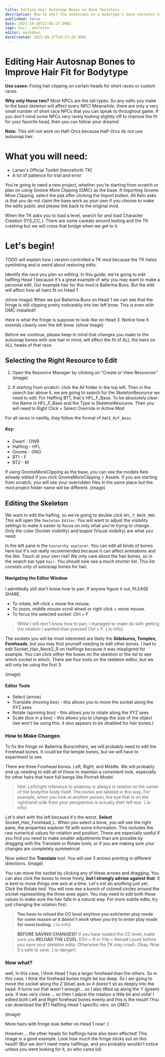 ```yaml
---
title: Editing Hair Autosnap Bones on Base Skeletons
description: How to edit the autosnaps on a bodytype's base skeleton to improve how hair fits.
published: false
date: 2025-10-26T22:02:27.098Z
tags: hair, skeleton
editor: markdown
dateCreated: 2025-09-27T18:23:28.968Z
---
```


# Editing Hair Autosnap Bones to Improve Hair Fit for Bodytype
**Use cases:** Fixing hair clipping on certain heads for short races or custom races.

**Why only those two?** Most NPCs are the tall types. So any edits you make to the base skeleton will affect every NPC!
Meanwhile, there are only a very small number of short race NPCs that you can speak to throughout game. If you don't mind some NPCs very rarely looking slightly off to improve the fit for your favorite head, then you can follow your dreams!

**Note:** This will not work on Half-Orcs because Half-Orcs do not use autosnap hair.

# What you will need:
- Larian's Official Toolkit (henceforth TK)
- A lot of patience for trial and error

You're going to need a new project, whether you're starting from scratch or plan on using Gnome More Clipping (GMC) as the base. If importing Gnome More Clipping, select the pak after clicking the Import button. All Kelo asks is that you do not claim the base work as your own if you choose to make the edits public and please link back to the original mod.

When the TK asks you to load a level, search for and load Character Creation SYS_CC_I. There are some caveats around testing and the TK crashing but we will cross that bridge when we get to it.

# Let's begin!

TODO will explain how i version controlled a TK mod because the TK hates symlinking and is weird about restoring edits.

Identify the race you plan on editing. In this guide, we're going to edit halfling Head 1 because it's a great example of why you may want to make a personal edit. Our example hair for this mod is Ballerina Buns. But the edit will affect how all hairs fit on Head 1.

(show image)
When we put Ballerina Buns on Head 1 we can see that the fringe is still clipping pretty noticeably into her left brow. This is even with GMC installed!!

Here is what the fringe is suppose to look like on Head 3. Notice how it extends cleanly over the left brow.
(show image)

Before we continue, please keep in mind that changes you make to the autosnap bones with one hair in mind, will affect the fit of ALL the hairs on ALL heads of that race.

## Selecting the Right Resource to Edit

1) Open the Resource Manager by clicking on "Create or View Resources"
	(image)

2) If starting from scratch: click the All folder in the top left. Then in the search bar above it, we are going to search for the SkeletonResource we need to edit. For Halfling BT1, that's HFL_F_Base. To be absolutely clear: the Name is HFL_F_Base and the Type is SkeletonResource. Then you will need to Right Click + Select Override in Active Mod

For all races in vanilla, they follow the format of `RACE_M/F_Base`.
##### 	Key:
-   Dwarf - DWR
-   Halfling - HFL
-   Gnome - GNO
-   BT1 - F
-   BT2 - M
       
If using GnomeMoreClipping as the base, you can see the models Kelo already edited if you click GnomeMoreClipping > Assets. If you are starting from scratch, you will see your overridden files in the same place but the mod project folder name will be different.
(image)

## Editing the Skeleton

We want to edit the halfing, so we're going to double click `HFL_F_BASE_000`. This will open the `Skeleton Editor`. You will want to adjust the visibility settings to make it easier to focus on only what you're trying to change.. Only the cube (Socket visibility) and teapot (Visual visibilty) are what you need.

In the left pane is the `hierarchy explorer`. You can edit all kinds of bones here but it's not really recommended because it can affect animations and the like. Touch at your own risk! We only care about the hair bones, so in the search bar type `hair`. You should now see a much shorter list. This list consists only of autosnap bones for hair.

#### Navigating the Editor Window
I admittedly still don't know how to pan. If anyone figure it out, PLEASE SHARE.
- To rotate, left click + move the mouse.
- To zoom, middle mouse scroll wheel or right click + move mouse.
- To focus the selected socket: Ctrl + F

> While I still don't know how to pan, I managed to make do with getting the rotation I wanted then pressed Ctrl + F.
{.is-info}


The sockets you will be most interested are likely the **Sideburns, Temples, Foreheads**, but you may find yourself needing to edit other bones. I had to edit Socket_Hair_Neck2_R on Halflings because it was misaligned for example. You can click either the boxes on the skeleton or the list to see which socket is which. There are four tools on the skeleton editor, but we will only be using the first 3.

(image)

#### Editor Tools
- Select (arrow)
- Translate (moving box) - this allows you to move the socket along the XYZ axes
- Rotate (spinning box) - this allows you to rotate along the XYZ axes
- Scale (box in a box) - this allows you to change the size of the object (we won't be using this. it also appears to be disabled for hair bones.)

### How to Make Changes

To fix the fringe on Ballerina Buns/others, we will probably need to edit the Forehead bones. It could be the temple bones, but we will have to experiment to see.

There are three Forehead bones. Left, Right, and Middle. We will probably end up needing to edit all of these to maintain a consistent look, especially for other hairs that have full bangs like Portrait Model.

> Hint: Left/right reference to anatomy is always in relation to the owner of the body/the body itself. The bones are labeled in this way. For example, when you look at another person, the eye that is on the righthand-side from your perspective is actually their left eye.
{.is-info}


Let's start with the left because it's the worst. **Select** Socket_Hair_Forehead_L. When you select a bone, you will see the right pane, the properties explorer fill with some information. This includes the raw numerical values for rotation and position. These are especially useful if you find you need to make smaller adjustments than are possible by dragging with the Translate or Rotate tools, or if you are making sure your changes are completely symmetrical.

Now select the **Translate** tool. You will see 3 arrows pointing in different directions.
(image)

You can move the socket by clicking any of these arrows and dragging. You can also click the boxes to move freely, **but I strongly advise against that**. It is best to move things one axis at a time. Let's not do anything just yet. Click the Rotate tool. You will now see a bunch of colored circles around the socket representing the three axes again. You may need to edit both these values to make sure the hair falls in a natural way. For more subtle edits, try just changing the rotation first.

> **You have to reload the CC level anytime you exit/enter play mode for some reason or it doesn't work when you try to enter play mode for most testing.**
{.is-info}


> **BEFORE SAVING CHANGES!!**
> If you have loaded the CC level, make sure you **RELOAD THE LEVEL** (Ctrl + R or File > Reload Level) before you save your skeleton edits. Otherwise the TK may crash. Okay. Now it's safe to save.
{.is-danger}


### Now what?
well, in this case, I think Head 1 has a larger forehead than the others. So in this case, I think the forehead bones might be too deep. So I am going to move the socket along the Z (blue) axis so it doesn't sit as deeply into the head. It turns out that wasn't enough... so I also lifted up along the Y (green) axis. It was very close.... so then I adjust the rotation a little bit and voila! I edited both Left and Right forehead bones evenly and this is the result! (You can download the BT1 Halfling Head 1 specific vers. on GMC)

(image)

More hairs with fringe look better on Head 1 now! :)

However.... the other heads for halflings have also been affected! This image is a good example. Look how much the fringe sticks out on this head!! (But we don't meet many halflings, and you probably wouldn't notice unless you went looking for it, so who cares lol)


